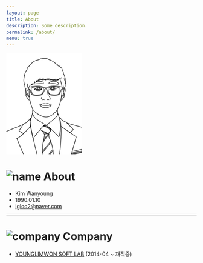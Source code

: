 ```yaml
---
layout: page
title: About
description: Some description.
permalink: /about/
menu: true
---
```


<img class="img-rounded" src="/assets/img/profile_transparency.png" alt="Kim wanyoung" width="200">


# <img src="https://image.flaticon.com/icons/svg/1367/1367487.svg" alt="name" width="100" height="100"> About

* Kim Wanyoung
* 1990.01.10
* [igloo2@naver.com](mailto:igloo2@naver.com)

---

# <img src="https://image.flaticon.com/icons/svg/1367/1367494.svg" alt="company" width="100" height="100"> Company

* [YOUNGLIMWON SOFT LAB](https://www.ksystem.co.kr) (2014-04 ~ 재직중)
